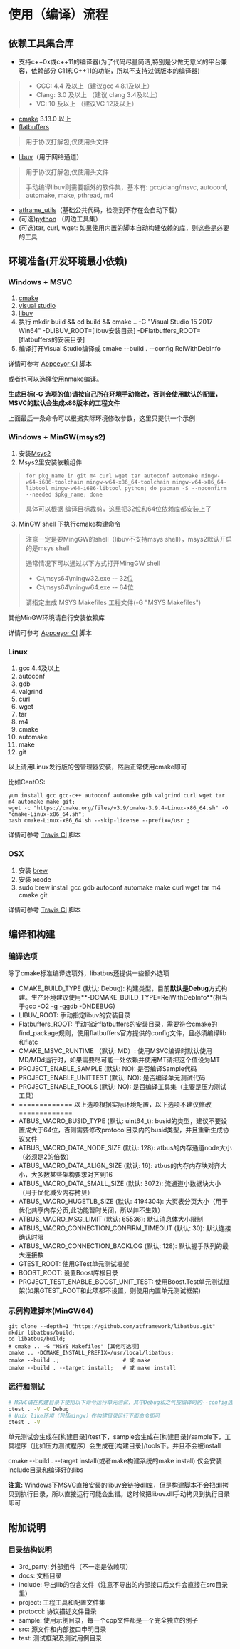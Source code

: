 使用（编译）流程
======

依赖工具集合库
------

+ 支持c++0x或c++11的编译器(为了代码尽量简洁,特别是少做无意义的平台兼容，依赖部分 C11和C++11的功能，所以不支持过低版本的编译器)

> + GCC: 4.4 及以上（建议gcc 4.8.1及以上）
> + Clang: 3.0 及以上 （建议 clang 3.4及以上）
> + VC: 10 及以上 （建议VC 12及以上）

+ [cmake](https://cmake.org/download/) 3.13.0 以上
+ [flatbuffers](https://github.com/google/flatbuffers)

> 用于协议打解包,仅使用头文件

+ [libuv](http://libuv.org/)（用于网络通道）

> 用于协议打解包,仅使用头文件
>
> 手动编译libuv则需要额外的软件集，基本有: gcc/clang/msvc, autoconf, automake, make, pthread, m4

+ [atframe_utils](https://github.com/atframework/atframe_utils)（基础公共代码，检测到不存在会自动下载）
+ (可选)[python](http://python.org/) （周边工具集）
+ (可选)tar, curl, wget: 如果使用内置的脚本自动构建依赖的库，则这些是必要的工具

环境准备(开发环境最小依赖)
------
### Windows + MSVC
1. [cmake](https://cmake.org/download/)
2. [visual studio](https://www.visualstudio.com)
3. [libuv](http://dist.libuv.org/dist)
4. 执行 mkdir build && cd build && cmake .. -G "Visual Studio 15 2017 Win64" -DLIBUV_ROOT=[libuv安装目录] -DFlatbuffers_ROOT=[flatbuffers的安装目录]
5. 编译打开Visual Studio编译或 cmake --build . --config RelWithDebInfo

详情可参考 [Appceyor CI](../appveyor.yml) 脚本

或者也可以选择使用nmake编译。

**生成目标(-G 选项的值)请按自己所在环境手动修改，否则会使用默认的配置，MSVC的默认会生成x86版本的工程文件**

上面最后一条命令可以根据实际环境修改参数，这里只提供一个示例

### Windows + MinGW(msys2)
1. 安装[Msys2](http://msys2.github.io/)
2. Msys2里安装依赖组件
> ```
> for pkg_name in git m4 curl wget tar autoconf automake mingw-w64-i686-toolchain mingw-w64-x86_64-toolchain mingw-w64-x86_64-libtool mingw-w64-i686-libtool python; do pacman -S --noconfirm --needed $pkg_name; done
> ```
> 具体可以根据 编译目标裁剪，这里把32位和64位依赖库都安装上了

3. MinGW shell 下执行cmake构建命令
> 注意一定是要MingGW的shell（libuv不支持msys shell），msys2默认开启的是msys shell
> 
> 通常情况下可以通过以下方式打开MingGW shell
> + C:\msys64\mingw32.exe   -- 32位
> + C:\msys64\mingw64.exe   -- 64位
> 
> 请指定生成 MSYS Makefiles 工程文件(-G "MSYS Makefiles")

其他MinGW环境请自行安装依赖库

详情可参考 [Appceyor CI](../appveyor.yml) 脚本

### Linux
1. gcc 4.4及以上
2. autoconf
3. gdb
4. valgrind
5. curl
6. wget
7. tar
8. m4
9. cmake
10. automake
11. make
12. git

以上请用Linux发行版的包管理器安装，然后正常使用cmake即可

比如CentOS:
```
yum install gcc gcc-c++ autoconf automake gdb valgrind curl wget tar m4 automake make git;
wget -c "https://cmake.org/files/v3.9/cmake-3.9.4-Linux-x86_64.sh" -O "cmake-Linux-x86_64.sh";
bash cmake-Linux-x86_64.sh --skip-license --prefix=/usr ;
```

详情可参考 [Travis CI](../.travis.yml) 脚本

### OSX

1. 安装 [brew](http://brew.sh/)
2. 安装 xcode
3. sudo brew install gcc gdb autoconf automake make curl wget tar m4 cmake git

详情可参考 [Travis CI](../.travis.yml) 脚本

编译和构建
------

### 编译选项

除了cmake标准编译选项外，libatbus还提供一些额外选项

+ CMAKE_BUILD_TYPE (默认: Debug): 构建类型，目前**默认是Debug**方式构建。生产环境建议使用**-DCMAKE_BUILD_TYPE=RelWithDebInfo**(相当于gcc -O2 -g -ggdb -DNDEBUG)
+ LIBUV_ROOT: 手动指定libuv的安装目录
+ Flatbuffers_ROOT: 手动指定flatbuffers的安装目录，需要符合cmake的find_package规则，使用flatbuffers官方提供的config文件，且必须编译lib和flatc
+ CMAKE_MSVC_RUNTIME （默认: MD）: 使用MSVC编译时默认使用MD/MDd运行时，如果需要尽可能一处依赖并使用MT请把这个值设为MT
+ PROJECT_ENABLE_SAMPLE (默认: NO): 是否编译Sample代码
+ PROJECT_ENABLE_UNITTEST (默认: NO): 是否编译单元测试代码
+ PROJECT_ENABLE_TOOLS (默认: NO): 是否编译工具集（主要是压力测试工具）
+ ============= 以上选项根据实际环境配置，以下选项不建议修改 =============
+ ATBUS_MACRO_BUSID_TYPE (默认: uint64_t): busid的类型，建议不要设置成大于64位，否则需要修改protocol目录内的busid类型，并且重新生成协议文件
+ ATBUS_MACRO_DATA_NODE_SIZE (默认: 128): atbus的内存通道node大小（必须是2的倍数）
+ ATBUS_MACRO_DATA_ALIGN_SIZE (默认: 16): atbus的内存内存块对齐大小，大多数某些架构要求对齐到16
+ ATBUS_MACRO_DATA_SMALL_SIZE (默认: 3072): 流通道小数据块大小（用于优化减少内存拷贝）
+ ATBUS_MACRO_HUGETLB_SIZE (默认: 4194304): 大页表分页大小（用于优化共享内存分页,此功能暂时关闭，所以并不生效）
+ ATBUS_MACRO_MSG_LIMIT (默认: 65536): 默认消息体大小限制
+ ATBUS_MACRO_CONNECTION_CONFIRM_TIMEOUT (默认: 30): 默认连接确认时限
+ ATBUS_MACRO_CONNECTION_BACKLOG (默认: 128): 默认握手队列的最大连接数
+ GTEST_ROOT: 使用GTest单元测试框架
+ BOOST_ROOT: 设置Boost库根目录
+ PROJECT_TEST_ENABLE_BOOST_UNIT_TEST: 使用Boost.Test单元测试框架(如果GTEST_ROOT和此项都不设置，则使用内置单元测试框架)


### 示例构建脚本(MinGW64)
```
git clone --depth=1 "https://github.com/atframework/libatbus.git"
mkdir libatbus/build;
cd libatbus/build;
# cmake .. -G "MSYS Makefiles" [其他可选项]
cmake .. -DCMAKE_INSTALL_PREFIX=/usr/local/libatbus;
cmake --build .;                    # 或 make
cmake --build . --target install;   # 或 make install
```

### 运行和测试

```bash
# MSVC请在构建目录下使用以下命令运行单元测试，其中Debug和之气按编译时的--config选项内容保持一致
ctest . -V -C Debug
# Unix like环境（包括mingw）在构建目录运行下面命令即可
ctest . -V
```

单元测试会生成在[构建目录]/test下，sample会生成在[构建目录]/sample下，工具程序（比如压力测试程序）会生成在[构建目录]/tools下。并且不会被install

cmake --build . --target install(或者make构建系统的make install) 仅会安装include目录和编译好的libs

**注意:** Windows下MSVC直接安装的libuv会链接dll库，但是构建脚本不会把dll拷贝到执行目录，所以直接运行可能会出错。这时候把libuv.dll手动拷贝到执行目录即可 

附加说明
------

### 目录结构说明

+ 3rd_party: 外部组件（不一定是依赖项）
+ docs: 文档目录
+ include: 导出lib的包含文件（注意不导出的内部接口后文件会直接在src目录里）
+ project: 工程工具和配置文件集
+ protocol: 协议描述文件目录
+ sample: 使用示例目录，每一个cpp文件都是一个完全独立的例子
+ src: 源文件和内部接口申明目录
+ test: 测试框架及测试用例目录
